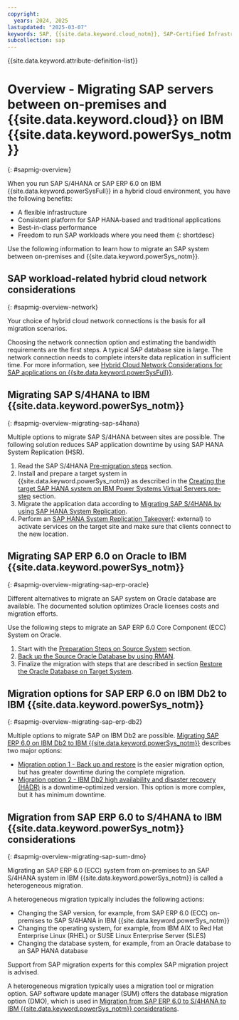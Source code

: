 ```yaml
---
copyright:
  years: 2024, 2025
lastupdated: "2025-03-07"
keywords: SAP, {{site.data.keyword.cloud_notm}}, SAP-Certified Infrastructure, {{site.data.keyword.ibm_cloud_sap}}, SAP Workloads, Hybrid Cloud, Migration, AIX, Linux, RHEL, SuSE
subcollection: sap
---
```


{{site.data.keyword.attribute-definition-list}}


# Overview - Migrating SAP servers between on-premises and {{site.data.keyword.cloud}} on IBM {{site.data.keyword.powerSys_notm}}
{: #sapmig-overview}

When you run SAP S/4HANA or SAP ERP 6.0 on IBM {{site.data.keyword.powerSysFull}} in a hybrid cloud environment, you have the following benefits:

- A flexible infrastructure
- Consistent platform for SAP HANA-based and traditional applications
- Best-in-class performance
- Freedom to run SAP workloads where you need them
{: shortdesc}

Use the following information to learn how to migrate an SAP system between on-premises and {{site.data.keyword.powerSys_notm}}.

## SAP workload-related hybrid cloud network considerations
{: #sapmig-overview-network}

Your choice of hybrid cloud network connections is the basis for all migration scenarios.

Choosing the network connection option and estimating the bandwidth requirements are the first steps. A typical SAP database size is large. The network connection needs to complete intersite data replication in sufficient time. For more information, see [Hybrid Cloud Network Considerations for SAP applications on {{site.data.keyword.powerSysFull}}](/docs/sap?topic=sap-sapmig-hybrid-cloud-networking).

## Migrating SAP S/4HANA to IBM {{site.data.keyword.powerSys_notm}}
{: #sapmig-overview-migrating-sap-s4hana}

Multiple options to migrate SAP S/4HANA between sites are possible. The following solution reduces SAP application downtime by using SAP HANA System Replication (HSR).

1. Read the SAP S/4HANA [Pre-migration steps](/docs/sap?topic=sap-sapmig-db-hana#sapmig-db-hana-presteps-source) section.
1. Install and prepare a target system in {{site.data.keyword.powerSys_notm}} as described in the [Creating the target SAP HANA system on IBM Power Systems Virtual Servers pre-step](/docs/sap?topic=sap-sapmig-db-hana#sapmig-db-hana-presteps-target) section.
1. Migrate the application data according to [Migrating SAP S/4HANA by using SAP HANA System Replication](/docs/sap?topic=sap-sapmig-db-hana#sapmig-db-hana-replication).
1. Perform an [SAP HANA System Replication Takeover](https://help.sap.com/docs/SAP_HANA_PLATFORM/6b94445c94ae495c83a19646e7c3fd56/123f2c8579fd452da2e7debf7cc2bd93.html){: external} to activate services on the target site and make sure that clients connect to the new location.

## Migrating SAP ERP 6.0 on Oracle to IBM {{site.data.keyword.powerSys_notm}}
{: #sapmig-overview-migrating-sap-erp-oracle}

Different alternatives to migrate an SAP system on Oracle database are available. The documented solution optimizes Oracle licenses costs and migration efforts.

Use the following steps to migrate an SAP ERP 6.0 Core Component (ECC) System on Oracle.

1. Start with the [Preparation Steps on Source System](/docs/sap?topic=sap-sapmig-db-oracle#sapmig-db-oracle-source-prep) section.
1. [Back up the Source Oracle Database by using RMAN](/docs/sap?topic=sap-sapmig-db-oracle#sapmig-db-oracle-backup).
1. Finalize the migration with steps that are described in section [Restore the Oracle Database on Target System](/docs/sap?topic=sap-sapmig-db-oracle#sapmig-db-oracle-restore).

## Migration options for SAP ERP 6.0 on IBM Db2 to IBM {{site.data.keyword.powerSys_notm}}
{: #sapmig-overview-migrating-sap-erp-db2}

Multiple options to migrate SAP on IBM Db2 are possible. [Migrating SAP ERP 6.0 on IBM Db2 to IBM {{site.data.keyword.powerSys_notm}}](/docs/sap?topic=sap-sapmig-db-db2) describes two major options:

- [Migration option 1 - Back up and restore](/docs/sap?topic=sap-sapmig-db-db2#sapmig-db-db2-option1-backup-restore) is the easier migration option, but has greater downtime during the complete migration.
- [Migration option 2 - IBM Db2 high availability and disaster recovery (HADR)](/docs/sap?topic=sap-sapmig-db-db2#sapmig-db-db2-option2-backup-restore-hadr) is a downtime-optimized version. This option is more complex, but it has minimum downtime.

## Migration from SAP ERP 6.0 to S/4HANA to IBM {{site.data.keyword.powerSys_notm}} considerations
{: #sapmig-overview-migrating-sap-sum-dmo}

Migrating an SAP ERP 6.0 (ECC) system from on-premises to an SAP S/4HANA system in IBM {{site.data.keyword.powerSys_notm}} is called a heterogeneous migration.

A heterogeneous migration typically includes the following actions:

- Changing the SAP version, for example, from SAP ERP 6.0 (ECC) on-premises to SAP S/4HANA in IBM {{site.data.keyword.powerSys_notm}}
- Changing the operating system, for example, from IBM AIX to Red Hat Enterprise Linux (RHEL) or SUSE Linux Enterprise Server (SLES)
- Changing the database system, for example, from an Oracle database to an SAP HANA database

Support from SAP migration experts for this complex SAP migration project is advised.

A heterogeneous migration typically uses a migration tool or migration option. SAP software update manager (SUM) offers the database migration option (DMO), which is used in
[Migration from SAP ERP 6.0 to S/4HANA to IBM {{site.data.keyword.powerSys_notm}} considerations](/docs/sap?topic=sap-sapmig-sum-dmo).
